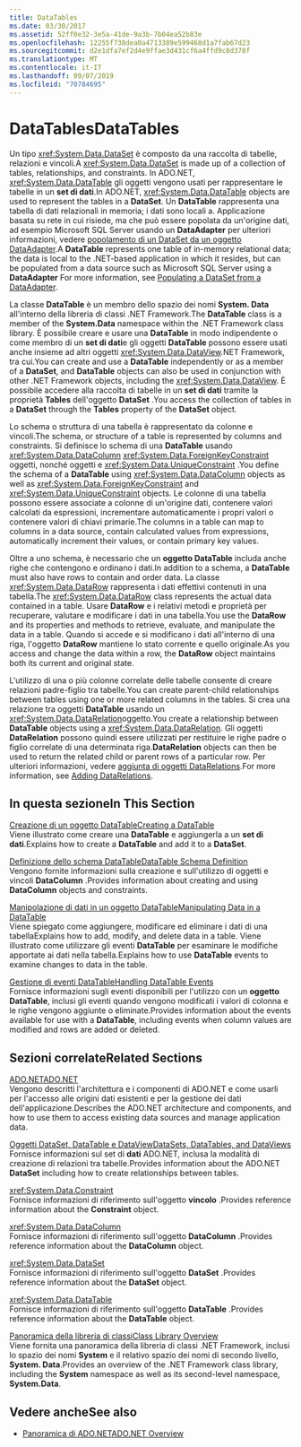 ```yaml
---
title: DataTables
ms.date: 03/30/2017
ms.assetid: 52ff0e32-3e5a-41de-9a3b-7b04ea52b83e
ms.openlocfilehash: 12255f738dea0a4713389e599468d1a7fab67d23
ms.sourcegitcommit: d2e1dfa7ef2d4e9ffae3d431cf6a4ffd9c8d378f
ms.translationtype: MT
ms.contentlocale: it-IT
ms.lasthandoff: 09/07/2019
ms.locfileid: "70784695"
---
```

# <a name="datatables"></a><span data-ttu-id="9beb4-102">DataTables</span><span class="sxs-lookup"><span data-stu-id="9beb4-102">DataTables</span></span>
<span data-ttu-id="9beb4-103">Un tipo <xref:System.Data.DataSet> è composto da una raccolta di tabelle, relazioni e vincoli.</span><span class="sxs-lookup"><span data-stu-id="9beb4-103">A <xref:System.Data.DataSet> is made up of a collection of tables, relationships, and constraints.</span></span> <span data-ttu-id="9beb4-104">In ADO.NET, <xref:System.Data.DataTable> gli oggetti vengono usati per rappresentare le tabelle in un **set di dati**.</span><span class="sxs-lookup"><span data-stu-id="9beb4-104">In ADO.NET, <xref:System.Data.DataTable> objects are used to represent the tables in a **DataSet**.</span></span> <span data-ttu-id="9beb4-105">Un **DataTable** rappresenta una tabella di dati relazionali in memoria; i dati sono locali a. Applicazione basata su rete in cui risiede, ma che può essere popolata da un'origine dati, ad esempio Microsoft SQL Server usando un **DataAdapter** per ulteriori informazioni, vedere [popolamento di un DataSet da un oggetto DataAdapter](../populating-a-dataset-from-a-dataadapter.md).</span><span class="sxs-lookup"><span data-stu-id="9beb4-105">A **DataTable** represents one table of in-memory relational data; the data is local to the .NET-based application in which it resides, but can be populated from a data source such as Microsoft SQL Server using a **DataAdapter** For more information, see [Populating a DataSet from a DataAdapter](../populating-a-dataset-from-a-dataadapter.md).</span></span>  
  
 <span data-ttu-id="9beb4-106">La classe **DataTable** è un membro dello spazio dei nomi **System. Data** all'interno della libreria di classi .NET Framework.</span><span class="sxs-lookup"><span data-stu-id="9beb4-106">The **DataTable** class is a member of the **System.Data** namespace within the .NET Framework class library.</span></span> <span data-ttu-id="9beb4-107">È possibile creare e usare una **DataTable** in modo indipendente o come membro di un **set di dati**e gli oggetti **DataTable** possono essere usati anche insieme ad altri oggetti <xref:System.Data.DataView>.NET Framework, tra cui.</span><span class="sxs-lookup"><span data-stu-id="9beb4-107">You can create and use a **DataTable** independently or as a member of a **DataSet**, and **DataTable** objects can also be used in conjunction with other .NET Framework objects, including the <xref:System.Data.DataView>.</span></span> <span data-ttu-id="9beb4-108">È possibile accedere alla raccolta di tabelle in un **set di dati** tramite la proprietà **Tables** dell'oggetto **DataSet** .</span><span class="sxs-lookup"><span data-stu-id="9beb4-108">You access the collection of tables in a **DataSet** through the **Tables** property of the **DataSet** object.</span></span>  
  
 <span data-ttu-id="9beb4-109">Lo schema o struttura di una tabella è rappresentato da colonne e vincoli.</span><span class="sxs-lookup"><span data-stu-id="9beb4-109">The schema, or structure of a table is represented by columns and constraints.</span></span> <span data-ttu-id="9beb4-110">Si definisce lo schema di una **DataTable** usando <xref:System.Data.DataColumn> <xref:System.Data.ForeignKeyConstraint> oggetti, nonché oggetti e <xref:System.Data.UniqueConstraint> .</span><span class="sxs-lookup"><span data-stu-id="9beb4-110">You define the schema of a **DataTable** using <xref:System.Data.DataColumn> objects as well as <xref:System.Data.ForeignKeyConstraint> and <xref:System.Data.UniqueConstraint> objects.</span></span> <span data-ttu-id="9beb4-111">Le colonne di una tabella possono essere associate a colonne di un'origine dati, contenere valori calcolati da espressioni, incrementare automaticamente i propri valori o contenere valori di chiavi primarie.</span><span class="sxs-lookup"><span data-stu-id="9beb4-111">The columns in a table can map to columns in a data source, contain calculated values from expressions, automatically increment their values, or contain primary key values.</span></span>  
  
 <span data-ttu-id="9beb4-112">Oltre a uno schema, è necessario che un **oggetto DataTable** includa anche righe che contengono e ordinano i dati.</span><span class="sxs-lookup"><span data-stu-id="9beb4-112">In addition to a schema, a **DataTable** must also have rows to contain and order data.</span></span> <span data-ttu-id="9beb4-113">La classe <xref:System.Data.DataRow> rappresenta i dati effettivi contenuti in una tabella.</span><span class="sxs-lookup"><span data-stu-id="9beb4-113">The <xref:System.Data.DataRow> class represents the actual data contained in a table.</span></span> <span data-ttu-id="9beb4-114">Usare **DataRow** e i relativi metodi e proprietà per recuperare, valutare e modificare i dati in una tabella.</span><span class="sxs-lookup"><span data-stu-id="9beb4-114">You use the **DataRow** and its properties and methods to retrieve, evaluate, and manipulate the data in a table.</span></span> <span data-ttu-id="9beb4-115">Quando si accede e si modificano i dati all'interno di una riga, l'oggetto **DataRow** mantiene lo stato corrente e quello originale.</span><span class="sxs-lookup"><span data-stu-id="9beb4-115">As you access and change the data within a row, the **DataRow** object maintains both its current and original state.</span></span>  
  
 <span data-ttu-id="9beb4-116">L'utilizzo di una o più colonne correlate delle tabelle consente di creare relazioni padre-figlio tra tabelle.</span><span class="sxs-lookup"><span data-stu-id="9beb4-116">You can create parent-child relationships between tables using one or more related columns in the tables.</span></span> <span data-ttu-id="9beb4-117">Si crea una relazione tra oggetti **DataTable** usando un <xref:System.Data.DataRelation>oggetto.</span><span class="sxs-lookup"><span data-stu-id="9beb4-117">You create a relationship between **DataTable** objects using a <xref:System.Data.DataRelation>.</span></span> <span data-ttu-id="9beb4-118">Gli oggetti **DataRelation** possono quindi essere utilizzati per restituire le righe padre o figlio correlate di una determinata riga.</span><span class="sxs-lookup"><span data-stu-id="9beb4-118">**DataRelation** objects can then be used to return the related child or parent rows of a particular row.</span></span> <span data-ttu-id="9beb4-119">Per ulteriori informazioni, vedere [aggiunta di oggetti DataRelations](adding-datarelations.md).</span><span class="sxs-lookup"><span data-stu-id="9beb4-119">For more information, see [Adding DataRelations](adding-datarelations.md).</span></span>  
  
## <a name="in-this-section"></a><span data-ttu-id="9beb4-120">In questa sezione</span><span class="sxs-lookup"><span data-stu-id="9beb4-120">In This Section</span></span>  
 [<span data-ttu-id="9beb4-121">Creazione di un oggetto DataTable</span><span class="sxs-lookup"><span data-stu-id="9beb4-121">Creating a DataTable</span></span>](creating-a-datatable.md)  
 <span data-ttu-id="9beb4-122">Viene illustrato come creare una **DataTable** e aggiungerla a un **set di dati**.</span><span class="sxs-lookup"><span data-stu-id="9beb4-122">Explains how to create a **DataTable** and add it to a **DataSet**.</span></span>  
  
 [<span data-ttu-id="9beb4-123">Definizione dello schema DataTable</span><span class="sxs-lookup"><span data-stu-id="9beb4-123">DataTable Schema Definition</span></span>](datatable-schema-definition.md)  
 <span data-ttu-id="9beb4-124">Vengono fornite informazioni sulla creazione e sull'utilizzo di oggetti e vincoli **DataColumn** .</span><span class="sxs-lookup"><span data-stu-id="9beb4-124">Provides information about creating and using **DataColumn** objects and constraints.</span></span>  
  
 [<span data-ttu-id="9beb4-125">Manipolazione di dati in un oggetto DataTable</span><span class="sxs-lookup"><span data-stu-id="9beb4-125">Manipulating Data in a DataTable</span></span>](manipulating-data-in-a-datatable.md)  
 <span data-ttu-id="9beb4-126">Viene spiegato come aggiungere, modificare ed eliminare i dati di una tabella</span><span class="sxs-lookup"><span data-stu-id="9beb4-126">Explains how to add, modify, and delete data in a table.</span></span> <span data-ttu-id="9beb4-127">Viene illustrato come utilizzare gli eventi **DataTable** per esaminare le modifiche apportate ai dati nella tabella.</span><span class="sxs-lookup"><span data-stu-id="9beb4-127">Explains how to use **DataTable** events to examine changes to data in the table.</span></span>  
  
 [<span data-ttu-id="9beb4-128">Gestione di eventi DataTable</span><span class="sxs-lookup"><span data-stu-id="9beb4-128">Handling DataTable Events</span></span>](handling-datatable-events.md)  
 <span data-ttu-id="9beb4-129">Fornisce informazioni sugli eventi disponibili per l'utilizzo con un **oggetto DataTable**, inclusi gli eventi quando vengono modificati i valori di colonna e le righe vengono aggiunte o eliminate.</span><span class="sxs-lookup"><span data-stu-id="9beb4-129">Provides information about the events available for use with a **DataTable**, including events when column values are modified and rows are added or deleted.</span></span>  
  
## <a name="related-sections"></a><span data-ttu-id="9beb4-130">Sezioni correlate</span><span class="sxs-lookup"><span data-stu-id="9beb4-130">Related Sections</span></span>  
 [<span data-ttu-id="9beb4-131">ADO.NET</span><span class="sxs-lookup"><span data-stu-id="9beb4-131">ADO.NET</span></span>](../index.md)  
 <span data-ttu-id="9beb4-132">Vengono descritti l'architettura e i componenti di ADO.NET e come usarli per l'accesso alle origini dati esistenti e per la gestione dei dati dell'applicazione.</span><span class="sxs-lookup"><span data-stu-id="9beb4-132">Describes the ADO.NET architecture and components, and how to use them to access existing data sources and manage application data.</span></span>  
  
 [<span data-ttu-id="9beb4-133">Oggetti DataSet, DataTable e DataView</span><span class="sxs-lookup"><span data-stu-id="9beb4-133">DataSets, DataTables, and DataViews</span></span>](index.md)  
 <span data-ttu-id="9beb4-134">Fornisce informazioni sul set di **dati** ADO.NET, inclusa la modalità di creazione di relazioni tra tabelle.</span><span class="sxs-lookup"><span data-stu-id="9beb4-134">Provides information about the ADO.NET **DataSet** including how to create relationships between tables.</span></span>  
  
 <xref:System.Data.Constraint>  
 <span data-ttu-id="9beb4-135">Fornisce informazioni di riferimento sull'oggetto **vincolo** .</span><span class="sxs-lookup"><span data-stu-id="9beb4-135">Provides reference information about the **Constraint** object.</span></span>  
  
 <xref:System.Data.DataColumn>  
 <span data-ttu-id="9beb4-136">Fornisce informazioni di riferimento sull'oggetto **DataColumn** .</span><span class="sxs-lookup"><span data-stu-id="9beb4-136">Provides reference information about the **DataColumn** object.</span></span>  
  
 <xref:System.Data.DataSet>  
 <span data-ttu-id="9beb4-137">Fornisce informazioni di riferimento sull'oggetto **DataSet** .</span><span class="sxs-lookup"><span data-stu-id="9beb4-137">Provides reference information about the **DataSet** object.</span></span>  
  
 <xref:System.Data.DataTable>  
 <span data-ttu-id="9beb4-138">Fornisce informazioni di riferimento sull'oggetto **DataTable** .</span><span class="sxs-lookup"><span data-stu-id="9beb4-138">Provides reference information about the **DataTable** object.</span></span>  
  
 [<span data-ttu-id="9beb4-139">Panoramica della libreria di classi</span><span class="sxs-lookup"><span data-stu-id="9beb4-139">Class Library Overview</span></span>](../../../../standard/class-library-overview.md)  
 <span data-ttu-id="9beb4-140">Viene fornita una panoramica della libreria di classi .NET Framework, inclusi lo spazio dei nomi **System** e il relativo spazio dei nomi di secondo livello, **System. Data**.</span><span class="sxs-lookup"><span data-stu-id="9beb4-140">Provides an overview of the .NET Framework class library, including the **System** namespace as well as its second-level namespace, **System.Data**.</span></span>  
  
## <a name="see-also"></a><span data-ttu-id="9beb4-141">Vedere anche</span><span class="sxs-lookup"><span data-stu-id="9beb4-141">See also</span></span>

- [<span data-ttu-id="9beb4-142">Panoramica di ADO.NET</span><span class="sxs-lookup"><span data-stu-id="9beb4-142">ADO.NET Overview</span></span>](../ado-net-overview.md)
